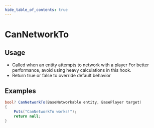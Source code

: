 ```yaml
---
hide_table_of_contents: true
---
```


# CanNetworkTo

## Usage

* Called when an entity attempts to network with a player
For better performance, avoid using heavy calculations in this hook.
* Return true or false to override default behavior

## Examples

```csharp title=""
bool? CanNetworkTo(BaseNetworkable entity, BasePlayer target)
{
    Puts("CanNetworkTo works!");
    return null;
}
```

